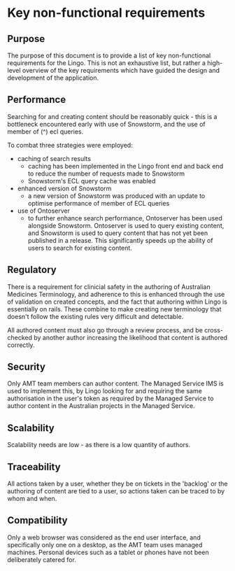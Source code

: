 # Key non-functional requirements

## Purpose

The purpose of this document is to provide a list of key non-functional requirements for the Lingo.
This is not an exhaustive list, but rather a high-level overview of the key requirements which have
guided the design and development of the application.

## Performance

Searching for and creating content should be reasonably quick - this is a bottleneck
encountered early with use of Snowstorm, and the use of member of (^) ecl queries.

To combat three strategies were employed:

- caching of search results
    - caching has been implemented in the Lingo front end and back end to reduce the number of
      requests made to Snowstorm
    - Snowstorm's ECL query cache was enabled
- enhanced version of Snowstorm
    - a new version of Snowstorm was produced with an update to optimise performance of member of
      ECL queries
- use of Ontoserver
    - to further enhance search performance, Ontoserver has been used alongside Snowstorm.
      Ontoserver is used to query existing content, and Snowstorm is used to query content that has
      not yet been published in a release. This significantly speeds up the ability of users to
      search for existing content.

## Regulatory

There is a requirement for clinicial safety in the authoring of Australian Medicines Terminology,
and adherence to this is enhanced through the use of validation on created concepts, and the fact
that authoring within Lingo is essentially on rails. These combine to make creating new terminology
that doesn't follow the existing rules very difficult and detectable.

All authored content must also go through a review process, and be cross-checked by another author
increasing the likelihood that content is authored correctly.

## Security

Only AMT team members can author content. The Managed Service IMS is used to implement this, by
Lingo looking for and requiring the same authorisation in the user's token as required by the
Managed Service to author content in the Australian projects in the Managed Service.

## Scalability

Scalability needs are low - as there is a low quantity of authors.

## Traceability

All actions taken by a user, whether they be on tickets in the 'backlog' or the
authoring of content are tied to a user, so actions taken can be traced to by whom and when.

## Compatibility

Only a web browser was considered as the end user interface, and specifically only
one on a desktop, as the AMT team uses managed machines. Personal devices such as a tablet or
phones have not been deliberately catered for.